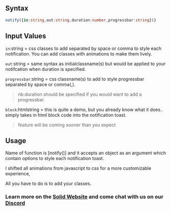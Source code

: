 ## Syntax
```typescript
notify({in:string,out:string,duration:number,progressbar:string})}
```

## Input Values
`in`:string = css classes to add separated by space or comma to style each notification. You can add classes with animations to make them lively.

`out`:string = same syntax as initialclassname(s) but would be applied to your notifcation when duration is specified.

`progressbar`:string = css classname(s) to add to style progressbar separated by space or comma(,).
>nb:duration should be specified if you would want to add a progressbar.

`block`:htmlstring = this is quite a demo, but you already know what it does.. simply takes in html block code into the notification toast.
>feature will be coming sooner than you expect

## Usage
Name of function is [notify()] and it accepts an object as an argument which contain options to style each notification toast.

I shifted all animations from javascript to css for a more customizable experience,

All you have to do is to add your classes.

### Learn more on the [Solid Website](https://solidjs.com) and come chat with us on our [Discord](https://discord.com/invite/solidjs)
